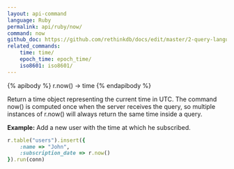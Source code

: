 ```yaml
---
layout: api-command 
language: Ruby
permalink: api/ruby/now/
command: now 
github_doc: https://github.com/rethinkdb/docs/edit/master/2-query-language/api/ruby/dates-and-times/now.md
related_commands:
    time: time/
    epoch_time: epoch_time/
    iso8601: iso8601/
---
```


{% apibody %}
r.now() → time
{% endapibody %}

Return a time object representing the current time in UTC. The command now() is computed once when the server receives the query, so multiple instances of r.now() will always return the same time inside a query.

__Example:__ Add a new user with the time at which he subscribed.

```rb
r.table("users").insert({
    :name => "John",
    :subscription_date => r.now()
}).run(conn)
```


